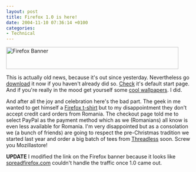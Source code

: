 ```yaml
---
layout: post
title: Firefox 1.0 is here!
date: 2004-11-10 07:36:14 +0100
categories:
- Technical
---
```

<a href="http://www.mozilla.org/products/firefox/"><img src="http://rheet.mozilla.org/sfx-images/affiliates/Banners/468x60/trust.png" width="468" height="60" border="0" class="image" alt="Firefox Banner"></a>

This is actually old news, because it's out since yesterday. Nevertheless go <a href="http://www.mozilla.org/products/firefox/">download</a> it now if you haven't already did so. <a href="http://www.google.com/firefox">Check</a> it's default start page. And if you're really in the mood get yourself some <a href="http://www.rakaz.nl/nucleus/index.php?itemid=10">cool wallpapers</a>. I did.

And after all the joy and celebration here's the bad part. The geek in me wanted to get himself a <a href="http://www.mozillastore.com/products/clothing/firefoxtee">Firefox t-shirt</a> but to my disappointment they don't accept credit card orders from Romania. The checkout page told me to select PayPal as the payment method which as we (Romanians) all know is even less available for Romania. I'm very disappointed but as a consolation we (a bunch of friends) are going to respect the pre-Christmas tradition we started last year and order a big batch of tees from <a href="http://www.threadless.com">Threadless</a> soon. Screw you Mozillastore!

<b>UPDATE</b> I modified the link on the Firefox banner because it looks like <a href="http://www.spreadfirefox.com">spreadfirefox.com</a> couldn't handle the traffic once 1.0 came out.

